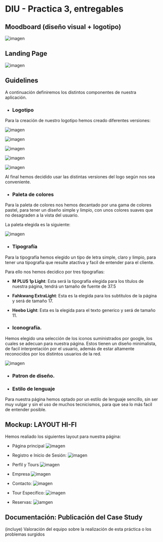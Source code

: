 # DIU - Practica 3, entregables

## Moodboard (diseño visual + logotipo)   
![imagen](./MoodBoard%20P3.jpg)

## Landing Page
![imagen](./Landing_page.jpg)

## Guidelines
A continuación definiremos los distintos componentes de nuestra aplicación.

- ### Logotipo
Para la creación de nuestro logotipo hemos creado diferentes versiones:

![imagen](./logo1.jpg)

![imagen](./logo2.jpg)

![imagen](./logo3.jpg)

![imagen](./logo4.jpg)

![imagen](./logo5.jpg)

Al final hemos decidido usar las distintas versiones del logo según nos sea conveniente.

- ### Paleta de colores
Para la  paleta de colores nos hemos decantado por una gama de colores pastel, para tener un diseño simple y limpio, con unos colores suaves que no desagraden a la vista del usuario.

La paleta elegida es la siguiente:

![imagen](./paleta_colores.png)

- ### Tipografía
Para la tipografía hemos elegido un tipo de letra simple, claro y limpio, para tener una tipografía que resulte atactiva y facil de entender para el cliente.

Para ello nos hemos decidico por tres tipografias:
* **M PLUS 1p Light**: Esta será la tipografía elegida para los títulos de nuestra página, tendrá un tamaño de fuente de 37.5

* **Fahkwang ExtraLight**: Esta es la elegida para los subtitulos de la página y será de tamaño 17.

* **Heebo Light**: Esta es la elegida para el texto generico y será de tamaño 11.

- ### Iconografía.
Hemos elegido una selección de los iconos suministrados por google, los cuales se adecuan para nuestra página. Estos tienen un diseño minimalista, de facil interpretación por el usuario, además de estar altamente reconocidos por los distintos usuarios de la red.

![imagen](./iconos.png)

- ### Patron de diseño.

- ### Estilo de lenguaje
Para nuestra página hemos optado por un estilo de lenguaje sencillo, sin ser muy vulgar y sin el uso de muchos tecnicismos, para que sea lo más facil de entender posible.

## Mockup: LAYOUT HI-FI
Hemos realiado los siguientes layout para nuestra página:

- Página principal
![imagen](./Homepage.JPG)

- Registro e Inicio de Sesión:
![imagen](./Inicio-Registro.JPG)

- Perfil y Tours
![imagen](./Perfil-Tours.JPG)

- Empresa
![imagen](./Empresa.JPG)

- Contacto:
![imagen](./Contacto.JPG)

- Tour Especifico:
![imagen](./TourEspecifico.JPG)

- Reservas:
![iamgen](./Reservas.JPG)

## Documentación: Publicación del Case Study


(incluye) Valoración del equipo sobre la realización de esta práctica o los problemas surgidos
 

